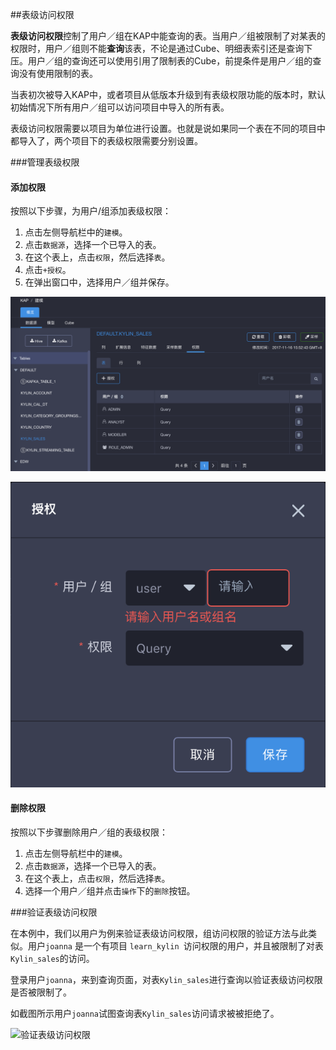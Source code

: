 ##表级访问权限

**表级访问权限**控制了用户／组在KAP中能查询的表。当用户／组被限制了对某表的权限时，用户／组则不能**查询**该表，不论是通过Cube、明细表索引还是查询下压。用户／组的查询还可以使用引用了限制表的Cube，前提条件是用户／组的查询没有使用限制的表。

当表初次被导入KAP中，或者项目从低版本升级到有表级权限功能的版本时，默认初始情况下所有用户／组可以访问项目中导入的所有表。

表级访问权限需要以项目为单位进行设置。也就是说如果同一个表在不同的项目中都导入了，两个项目下的表级权限需要分别设置。

###管理表级权限

#### 添加权限

按照以下步骤，为用户/组添加表级权限：

1. 点击左侧导航栏中的`建模`。
2. 点击`数据源`，选择一个已导入的表。
3. 在这个表上，点击`权限`，然后选择`表`。
4. 点击`+授权`。
5. 在弹出窗口中，选择用户／组并保存。

![表级权限](images/table/table1_cn.png)

![授权](images/table/table2_cn.png)

#### 删除权限

按照以下步骤删除用户／组的表级权限：

1. 点击左侧导航栏中的`建模`。
2. 点击`数据源`，选择一个已导入的表。
3. 在这个表上，点击`权限`，然后选择`表`。
4. 选择一个用户／组并点击`操作`下的`删除`按钮。

###验证表级访问权限

在本例中，我们以用户为例来验证表级访问权限，组访问权限的验证方法与此类似。用户`joanna` 是一个有项目 `learn_kylin `访问权限的用户，并且被限制了对表`Kylin_sales`的访问。

登录用户`joanna`，来到查询页面，对表`Kylin_sales`进行查询以验证表级访问权限是否被限制了。

如截图所示用户`joanna`试图查询表`Kylin_sales`访问请求被被拒绝了。

![验证表级访问权限](images/table/3.png)